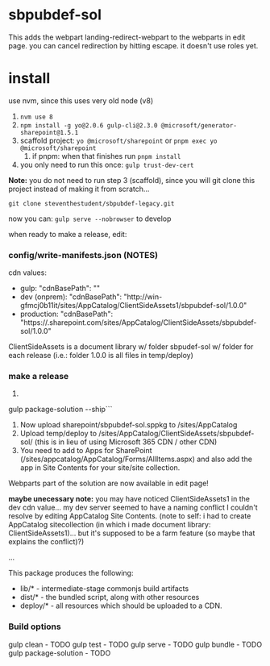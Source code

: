 # sbpubdef-sol

This adds the webpart landing-redirect-webpart to the webparts in edit page. you can cancel redirection by hitting escape. it doesn't use roles yet.

# install
use nvm, since this uses very old node (v8)

1. ```nvm use 8```
1. ```npm install -g yo@2.0.6 gulp-cli@2.3.0 @microsoft/generator-sharepoint@1.5.1```
1. scaffold project: ```yo @microsoft/sharepoint``` or ```pnpm exec yo @microsoft/sharepoint```
   1. if pnpm: when that finishes run ```pnpm install```
1. you only need to run this once: ```gulp trust-dev-cert```

**Note:** you do not need to run step 3 (scaffold), since you will git clone this project instead of making it from scratch...

```git clone steventhestudent/sbpubdef-legacy.git```

now you can: ```gulp serve --nobrowser``` to develop

when ready to make a release, edit:

### config/write-manifests.json (NOTES)
cdn values:
- gulp:  "cdnBasePath": "<!-- PATH TO CDN -->"
- dev (onprem):   "cdnBasePath": "http://win-gfmcj0b11it/sites/AppCatalog/ClientSideAssets1/sbpubdef-sol/1.0.0"
- production:   "cdnBasePath": "https://<tenant>.sharepoint.com/sites/AppCatalog/ClientSideAssets/sbpubdef-sol/1.0.0"

ClientSideAssets is a document library w/ folder sbpudef-sol w/ folder for each release (i.e.: folder 1.0.0 is all files in temp/deploy)

### make a release
1. ```gulp bundle --ship
gulp package-solution --ship```
1. Now upload sharepoint/sbpubdef-sol.sppkg to /sites/AppCatalog
1. Upload temp/deploy to /sites/AppCatalog/ClientSideAssets/sbpubdef-sol/<version> (this is in lieu of using Microsoft 365 CDN / other CDN)
1. You need to add to Apps for SharePoint (/sites/appcatalog/AppCatalog/Forms/AllItems.aspx) and also add the app in Site Contents for your site/site collection.

Webparts part of the solution are now available in edit page!


**maybe unecessary note:**
you may have noticed ClientSideAssets1 in the dev cdn value... my dev server seemed to have a naming conflict I couldn't resolve by editing AppCatalog Site Contents. (note to self: i had to create AppCatalog sitecollection (in which i made document library: ClientSideAssets1)... but it's supposed to be a farm feature (so maybe that explains the conflict)?)

...

This package produces the following:

* lib/* - intermediate-stage commonjs build artifacts
* dist/* - the bundled script, along with other resources
* deploy/* - all resources which should be uploaded to a CDN.

### Build options

gulp clean - TODO
gulp test - TODO
gulp serve - TODO
gulp bundle - TODO
gulp package-solution - TODO
